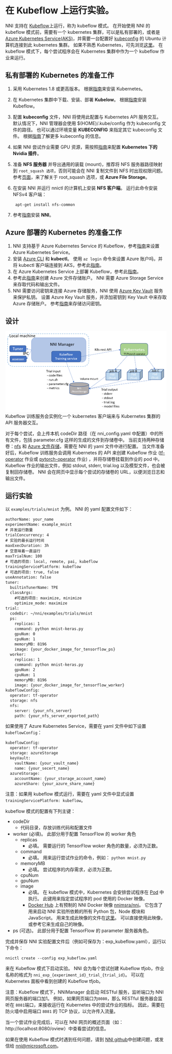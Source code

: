 # **在 Kubeflow 上运行实验。**

NNI 支持在 [Kubeflow](https://github.com/kubeflow/kubeflow)上运行，称为 kubeflow 模式。 在开始使用 NNI 的 kubeflow 模式前，需要有一个 kubernetes 集群，可以是私有部署的，或者是 [Azure Kubernetes Service(AKS)](https://azure.microsoft.com/en-us/services/kubernetes-service/)，并需要一台配置好 [kubeconfig](https://kubernetes.io/docs/concepts/configuration/organize-cluster-access-kubeconfig/) 的 Ubuntu 计算机连接到此 kubernetes 集群。 如果不熟悉 Kubernetes，可先浏览[这里](https://kubernetes.io/docs/tutorials/kubernetes-basics/)。 在 kubeflow 模式下，每个尝试程序会在 Kubernetes 集群中作为一个 kubeflow 作业来运行。

## 私有部署的 Kubernetes 的准备工作

1. 采用 Kubernetes 1.8 或更高版本。 根据[指南](https://kubernetes.io/docs/setup/)来安装 Kubernetes。
2. 在 Kubernetes 集群中下载、安装、部署 **Kubelow**。 根据[指南](https://www.kubeflow.org/docs/started/getting-started/)安装 Kubeflow。
3. 配置 **kubeconfig** 文件，NNI 将使用此配置与 Kubernetes API 服务交互。 默认情况下，NNI 管理器会使用 $(HOME)/.kube/config 作为 kubeconfig 文件的路径。 也可以通过环境变量 **KUBECONFIG** 来指定其它 kubeconfig 文件。 根据[指南](https://kubernetes.io/docs/concepts/configuration/organize-cluster-access-kubeconfig)了解更多 kubeconfig 的信息。 
4. 如果 NNI 尝试作业需要 GPU 资源，需按照[指南](https://github.com/NVIDIA/k8s-device-plugin)来配置 **Kubernetes 下的 Nvidia 插件**。
5. 准备 **NFS 服务器** 并导出通用的装载 (mount)，推荐将 NFS 服务器路径映射到 `root_squash 选项`，否则可能会在 NNI 复制文件到 NFS 时出现权限问题。 参考[页面](https://linux.die.net/man/5/exports)，来了解关于 root_squash 选项，或 **Azure File Storage**。 
6. 在安装 NNI 并运行 nnictl 的计算机上安装 **NFS 客户端**。 运行此命令安装 NFSv4 客户端：
    
        apt-get install nfs-common 
        

7. 参考[指南](GetStarted.md)安装 **NNI**。

## Azure 部署的 Kubernetes 的准备工作

1. NNI 支持基于 Azure Kubernetes Service 的 Kubeflow，参考[指南](https://azure.microsoft.com/en-us/services/kubernetes-service/)来设置 Azure Kubernetes Service。
2. 安装 [Azure CLI](https://docs.microsoft.com/en-us/cli/azure/install-azure-cli?view=azure-cli-latest) 和 **kubectl**。 使用 `az login` 命令来设置 Azure 账户吗，并将 kubectl 客户端连接到 AKS，参考此[指南](https://docs.microsoft.com/en-us/azure/aks/kubernetes-walkthrough#connect-to-the-cluster)。
3. 在 Azure Kubernetes Service 上部署 Kubeflow，参考此[指南](https://www.kubeflow.org/docs/started/getting-started/)。
4. 参考此[指南](https://docs.microsoft.com/en-us/azure/storage/common/storage-quickstart-create-account?tabs=portal)来创建 Azure 文件存储账户。 NNI 需要 Azure Storage Service 来存取代码和输出文件。
5. NNI 需要访问密钥来连接 Azure 存储服务，NNI 使用 [Azure Key Vault](https://azure.microsoft.com/en-us/services/key-vault/) 服务来保护私钥。 设置 Azure Key Vault 服务，并添加密钥到 Key Vault 中来存取 Azure 存储账户。 参考[指南](https://docs.microsoft.com/en-us/azure/key-vault/quick-create-cli)来存储访问密钥。

## 设计

![](../../docs/img/kubeflow_training_design.png) Kubeflow 训练服务会实例化一个 kubernetes 客户端来与 Kubernetes 集群的 API 服务器交互。

对于每个尝试，会上传本机 codeDir 路径（在 nni_config.yaml 中配置）中的所有文件，包括 parameter.cfg 这样的生成的文件到存储卷中。 当前支持两种存储卷：[nfs](https://en.wikipedia.org/wiki/Network_File_System) 和 [Azure 文件存储](https://azure.microsoft.com/en-us/services/storage/files/)，需要在 NNI 的 yaml 文件中进行配置。 当文件准备好后，Kubeflow 训练服务会调用 Kubernetes 的 API 来创建 Kubeflow 作业 ([tf-operator](https://github.com/kubeflow/tf-operator) 作业或 [pytorch-operator](https://github.com/kubeflow/pytorch-operator) 作业) ，并将存储卷挂载到作业的 pod 中。 Kubeflow 作业的输出文件，例如 stdout, stderr, trial.log 以及模型文件，也会被复制回存储卷。 NNI 会在网页中显示每个尝试的存储卷的 URL，以便浏览日志和输出文件。

## 运行实验

以 `examples/trials/mnist` 为例。 NNI 的 yaml 配置文件如下：

    authorName: your_name
    experimentName: example_mnist
    # 并发运行数量
    trialConcurrency: 4
    # 实验的最长运行时间
    maxExecDuration: 3h
    # 空意味着一直运行
    maxTrialNum: 100
    # 可选的项目: local, remote, pai, kubeflow
    trainingServicePlatform: kubeflow
    # 可选的项目: true, false  
    useAnnotation: false
    tuner:
      builtinTunerName: TPE
      classArgs:
        #可选的项目: maximize, minimize
        optimize_mode: maximize
    trial:
      codeDir: ~/nni/examples/trials/mnist
      ps:
        replicas: 1 
        command: python mnist-keras.py    
        gpuNum: 0
        cpuNum: 1
        memoryMB: 8196
        image: {your_docker_image_for_tensorflow_ps}
      worker:
        replicas: 1 
        command: python mnist-keras.py    
        gpuNum: 2
        cpuNum: 1
        memoryMB: 8196
        image: {your_docker_image_for_tensorflow_worker}
    kubeflowConfig:
      operator: tf-operator
      storage: nfs
      nfs:
        server: {your_nfs_server}
        path: {your_nfs_server_exported_path}
    

如果使用了 Azure Kubernetes Service，需要在 yaml 文件中如下设置 `kubeflowConfig`：

    kubeflowConfig:
      operator: tf-operator
      storage: azureStorage
      keyVault:
        vaultName: {your_vault_name}
        name: {your_secert_name}
      azureStorage:
        accountName: {your_storage_account_name}
        azureShare: {your_azure_share_name}
    

注意：如果用 kubeflow 模式运行，需要在 yaml 文件中显式设置 `trainingServicePlatform: kubeflow`。

kubeflow 模式的配置有下列主键：

* codeDir 
    * 代码目录，存放训练代码和配置文件
* worker (必填)。 此部分用于配置 TensorFlow 的 worker 角色 
    * replicas 
        * 必填。 需要运行的 TensorFlow woker 角色的数量，必须为正数。
    * command 
        * 必填。 用来运行尝试作业的命令，例如： ```python mnist.py```
    * memoryMB 
        * 必填。 尝试程序的内存需求，必须为正数。
    * cpuNum
    * gpuNum
    * image 
        * 必填。 在 kubeflow 模式中，Kubernetes 会安排尝试程序在 [Pod](https://kubernetes.io/docs/concepts/workloads/pods/pod/) 中执行。 此键用来指定尝试程序的 pod 使用的 Docker 映像。 
        * [Docker Hub](https://hub.docker.com/) 上有预制的 NNI Docker 映像 [nnimsra/nni](https://hub.docker.com/r/msranni/nni/)。 它包含了用来启动 NNI 实验所依赖的所有 Python 包，Node 模块和 JavaScript。 用来生成此映像的文件在[这里](../deployment/Dockerfile.build.base)。 可以直接使用此映像，或参考它来生成自己的映像。
* ps (可选)。 此部分用于配置 TensorFlow 的 parameter 服务器角色。

完成并保存 NNI 实验配置文件后（例如可保存为：exp_kubeflow.yaml），运行以下命令：

    nnictl create --config exp_kubeflow.yaml
    

来在 Kubeflow 模式下启动实验。 NNI 会为每个尝试创建 Kubeflow tfjob，作业名称的格式为 `nni_exp_{experiment_id}_trial_{trial_id}`。 可以在 Kubernetes 面板中看到创建的 Kubeflow tfjob。

注意：Kubeflow 模式下，NNIManager 会启动 RESTful 服务，监听端口为 NNI 网页服务器的端口加1。 例如，如果网页端口为`8080`，那么 RESTful 服务器会监听在 `8081`端口，来接收运行在 Kubernetes 中的尝试作业的指标。 因此，需要在防火墙中启用端口 `8081` 的 TCP 协议，以允许传入流量。

当一个尝试作业完成后，可以在 NNI 网页的概述页面（如：http://localhost:8080/oview）中查看尝试的信息。

如果在使用 Kubeflow 模式时遇到任何问题，请到 [NNI github](https://github.com/Microsoft/nni)中创建问题，或发信给 nni@microsoft.com。